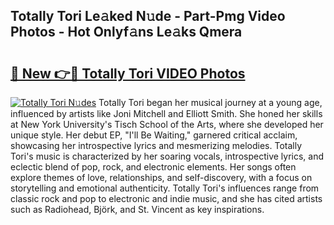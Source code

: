 ## Totally Tori Le𝚊ked N𝚞de - Part-Pmg Video Photos - Hot Onlyf𝚊ns Le𝚊ks Qmera

# <h2><a href="http://ac13877.deff.icu/?id=Totally+Tori">🔗 New 👉🔴 Totally Tori VIDEO Photos</a></h2>

[![Totally Tori N𝚞des](https://i.imgur.com/rIISA9y.gif)](http://ac13877.deff.icu/?id=Totally+Tori)
Totally Tori began her musical journey at a young age, influenced by artists like Joni Mitchell and Elliott Smith. She honed her skills at New York University's Tisch School of the Arts, where she developed her unique style. Her debut EP, "I'll Be Waiting," garnered critical acclaim, showcasing her introspective lyrics and mesmerizing melodies. Totally Tori's music is characterized by her soaring vocals, introspective lyrics, and eclectic blend of pop, rock, and electronic elements. Her songs often explore themes of love, relationships, and self-discovery, with a focus on storytelling and emotional authenticity. Totally Tori's influences range from classic rock and pop to electronic and indie music, and she has cited artists such as Radiohead, Björk, and St. Vincent as key inspirations.
